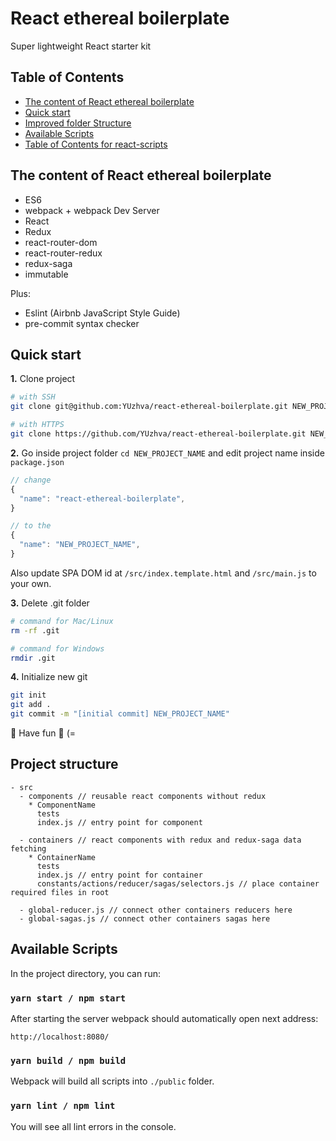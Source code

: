 # React ethereal boilerplate
Super lightweight React starter kit

## Table of Contents
- [The content of React ethereal boilerplate](#the-content-of-react-ethereal-boilerplate)
- [Quick start](#quick-start)
- [Improved folder Structure](#improved-folder-structure)
- [Available Scripts](#available-scripts)
- [Table of Contents for react-scripts](
  https://github.com/facebookincubator/create-react-app/blob/master/packages/react-scripts/template/README.md)

## The content of React ethereal boilerplate
- ES6
- webpack + webpack Dev Server
- React
- Redux
- react-router-dom
- react-router-redux
- redux-saga
- immutable

Plus:
- Eslint (Airbnb JavaScript Style Guide)
- pre-commit syntax checker

## Quick start
**1.** Clone project
```bash
# with SSH
git clone git@github.com:YUzhva/react-ethereal-boilerplate.git NEW_PROJECT_NAME

# with HTTPS
git clone https://github.com/YUzhva/react-ethereal-boilerplate.git NEW_PROJECT_NAME
```

**2.** Go inside project folder `cd NEW_PROJECT_NAME` and edit project name inside `package.json`
```javascript
// change
{
  "name": "react-ethereal-boilerplate",  
}

// to the
{
  "name": "NEW_PROJECT_NAME",  
}
```
Also update SPA DOM id at `/src/index.template.html` and `/src/main.js` to your own.

**3.** Delete .git folder
```bash
# command for Mac/Linux
rm -rf .git

# command for Windows
rmdir .git
```

**4.** Initialize new git
```bash
git init
git add .
git commit -m "[initial commit] NEW_PROJECT_NAME"
```

:beer: Have fun :beer: (=

## Project structure
```
- src
  - components // reusable react components without redux
    * ComponentName
      tests
      index.js // entry point for component

  - containers // react components with redux and redux-saga data fetching
    * ContainerName
      tests
      index.js // entry point for container
      constants/actions/reducer/sagas/selectors.js // place container required files in root

  - global-reducer.js // connect other containers reducers here
  - global-sagas.js // connect other containers sagas here
```

## Available Scripts
In the project directory, you can run:

### `yarn start / npm start`
After starting the server webpack should automatically open next address:
```
http://localhost:8080/
```

### `yarn build / npm build`
Webpack will build all scripts into `./public` folder.

### `yarn lint / npm lint`
You will see all lint errors in the console.
